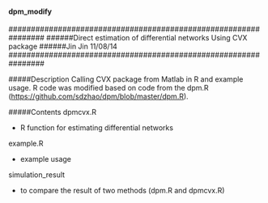 #### dpm_modify ####
################################################################
######Direct estimation of differential networks Using CVX package
######Jin Jin    11/08/14
################################################################

#####Description
 Calling CVX package from Matlab in R and example usage. R code was modified based on code from the dpm.R (https://github.com/sdzhao/dpm/blob/master/dpm.R).

#####Contents
dpmcvx.R
- R function for estimating differential networks

example.R
- example usage  

simulation_result
- to compare the result of two methods (dpm.R and dpmcvx.R) 
